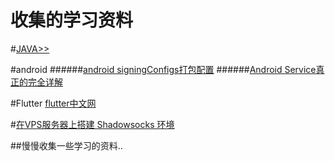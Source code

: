 # 收集的学习资料
#[JAVA>>](https://github.com/wangHwYD/study/tree/master/java)



#android
######[android signingConfigs打包配置](https://www.jianshu.com/p/62ac145ee0ad)
######[Android Service真正的完全详解](https://www.jianshu.com/p/62ac145ee0ad)






#Flutter
[flutter中文网](https://flutterchina.club/)

#[在VPS服务器上搭建 Shadowsocks 环境](https://github.com/wangHwYD/study/blob/master/%E5%9C%A8VPS%E6%9C%8D%E5%8A%A1%E5%99%A8%E4%B8%8A%E6%90%AD%E5%BB%BA%20Shadowsocks%20%E7%8E%AF%E5%A2%83.md) 



##慢慢收集一些学习的资料..